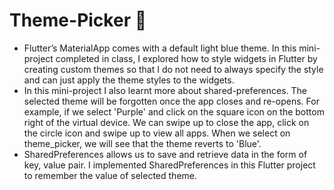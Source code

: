 # Theme-Picker 🎨
  - Flutter’s MaterialApp comes with a default light blue theme. In this mini-project completed in class, I explored how to style widgets in Flutter by creating custom themes so that I do not need to always specify the style and can just apply the theme styles to the widgets.
  - In this mini-project I also learnt more about shared-preferences. The selected theme will be forgotten once the app closes and re-opens. For example, if we select 'Purple' and click on the square icon on the bottom right of the virtual device. We can swipe up to close the app, click on the circle icon and swipe up to view all apps. When we select on theme_picker, we will see that the theme reverts to 'Blue'. 
  - SharedPreferences allows us to save and retrieve data in the form of key, value pair. I implemented SharedPreferences in this Flutter project to remember the value of selected theme. 
